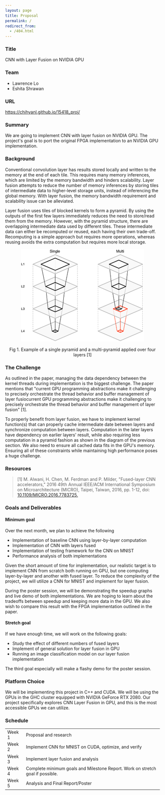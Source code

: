 ```yaml
---
layout: page
title: Proposal
permalink: /
redirect_from:
  - /404.html
---
```

### Title
CNN with Layer Fusion on NVIDIA GPU
### Team
* Lawrence Lo
* Eshita Shrawan

### URL
<https://chihyanl.github.io/15418_proj/>
### Summary
We are going to implement CNN with layer fusion on NVIDIA GPU. The project's goal is to port the original FPGA implementation to an NVIDIA GPU implementation.
### Background
Conventional convolution layer has results stored locally and written to the memory at the end of each tile. This requires many memory inferences, which are limited by the memory bandwidth and hinders scalability. Layer fusion attempts to reduce the number of memory inferences by storing tiles of intermediate data to higher-level storage units, instead of inferencing the global memory. With layer fusion, the memory bandwidth requirement and scalability issue can be alleviated.

Layer fusion uses tiles of blocked kernels to form a pyramid. By using the outputs of the first few layers immediately reduces the need to store/read them from the memory. However, with the pyramid structure, there are overlapping intermediate data used by different tiles. These intermediate data can either be recomputed or reused, each having their own trade-off. Recomputing is a simple approach but requires more operations, whereas reusing avoids the extra computation but requires more local storage.

<p align="center">
  <img src="./fusion_pyramid.png" width=400>
</p>
<p align="center">
  Fig 1. Example of a single pyramid and a multi-pyramid applied over four layers [1]
</p>

### The Challenge
As outlined in the paper, managing the data dependency between the kernel threads during implementation is the biggest challenge. The paper mentions that "current GPU programming abstractions make it challenging to precisely orchestrate the thread behavior and buffer management of layer fusiocurrent GPU programming abstractions make it challenging to precisely orchestrate the thread behavior and buffer management of layer fusion" [1].

To properly benefit from layer fusion, we have to implement kernel function(s) that can properly cache intermediate date between layers and synchronize computation between layers. Computation in the later layers have dependency on earlier layers' result, while also requiring less computation in a pyramid fashion as shown in the diagram of the previous section. We also need to ensure all cached data fits in the GPU's memory. Ensuring all of these constraints while maintaining high performance poses a huge challenge.

### Resources
> [1] M. Alwani, H. Chen, M. Ferdman and P. Milder, "Fused-layer CNN accelerators," 2016 49th Annual IEEE/ACM International Symposium on Microarchitecture (MICRO), Taipei, Taiwan, 2016, pp. 1-12, doi: [10.1109/MICRO.2016.7783725.](https://doi.org/10.1109/MICRO.2016.7783725)

### Goals and Deliverables
#### Minimum goal
Over the next month, we plan to achieve the following
* Implementation of baseline CNN using layer-by-layer computation
* Implementation of CNN with layers fused
* Implementation of testing framework for the CNN on MNIST
* Performance analysis of both implementations

Given the short amount of time for implementation, our realistic target is to implement CNN from scratch both running on GPU, but one computing layer-by-layer and another with fused layer. To reduce the complexity of the project, we will utilize a CNN for MNIST and implement for layer fusion.

During the poster session, we will be demonstrating the speedup graphs and live demo of both implementations. We are hoping to learn about the tradeoffs between speedup and keeping more data in the GPU. We also wish to compare this result with the FPGA implementation outlined in the paper.

#### Stretch goal
If we have enough time, we will work on the following goals:
* Study the effect of different numbers of fused layers
* Implement of general solution for layer fusion in GPU
* Running an image classification model on our layer fusion implementation

The third goal especially will make a flashy demo for the poster session.

### Platform Choice
We will be implementing this project in C++ and CUDA. We will be using the GPUs in the GHC cluster equipped with NVIDIA GeForce RTX 2080. Our project specifically explores CNN Layer Fusion in GPU, and this is the most accessible GPUs we can utilize.

### Schedule
| | |
|-|-|
| Week 1 | Proposal and research |
| Week 2 | Implement CNN for MNIST on CUDA, optimize, and verify |
| Week 3 | Implement layer fusion and analysis |
| Week 4 | Complete minimum goals and Milestone Report. Work on stretch goal if possible. |
| Week 5 | Analysis and Final Report/Poster |
